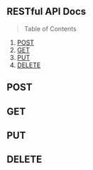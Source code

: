 ## RESTful API Docs
> Table of Contents

1. [POST](#POST)
1. [GET](#GET)
1. [PUT](#PUT)
1. [DELETE](#DELETE)


## POST

## GET

## PUT

## DELETE